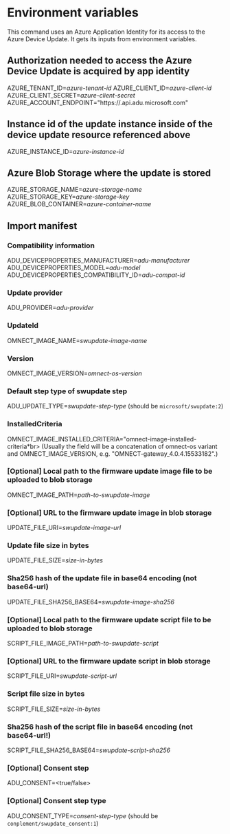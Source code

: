 # Environment variables
This command uses an Azure Application Identity for its access to the Azure Device Update. It gets its inputs from environment variables.

## Authorization needed to access the Azure Device Update is acquired by app identity
AZURE_TENANT_ID=*azure-tenant-id*
AZURE_CLIENT_ID=*azure-client-id*
AZURE_CLIENT_SECRET=*azure-client-secret*
AZURE_ACCOUNT_ENDPOINT="https://<device update resource>.api.adu.microsoft.com"

## Instance id of the update instance inside of the device update resource referenced above
AZURE_INSTANCE_ID=*azure-instance-id*

## Azure Blob Storage where the update is stored
AZURE_STORAGE_NAME=*azure-storage-name*
AZURE_STORAGE_KEY=*azure-storage-key*
AZURE_BLOB_CONTAINER=*azure-container-name*

## Import manifest

### Compatibility information
ADU_DEVICEPROPERTIES_MANUFACTURER=*adu-manufacturer*
ADU_DEVICEPROPERTIES_MODEL=*adu-model*
ADU_DEVICEPROPERTIES_COMPATIBILITY_ID=*adu-compat-id*

### Update provider
ADU_PROVIDER=*adu-provider*

### UpdateId
OMNECT_IMAGE_NAME=*swupdate-image-name*

### Version
OMNECT_IMAGE_VERSION=*omnect-os-version*

### Default step type of swupdate step
ADU_UPDATE_TYPE=*swupdate-step-type* (should be `microsoft/swupdate:2`)

### InstalledCriteria

OMNECT_IMAGE_INSTALLED_CRITERIA="omnect-image-installed-criteria*br>
(Usually the field will be a concatenation of omnect-os variant and OMNECT_IMAGE_VERSION, e.g. "OMNECT-gateway_4.0.4.15533182".)

### [Optional] Local path to the firmware update image file to be uploaded to blob storage
OMNECT_IMAGE_PATH=*path-to-swupdate-image*

### [Optional] URL to the firmware update image in blob storage 
UPDATE_FILE_URI=*swupdate-image-url*

### Update file size in bytes
UPDATE_FILE_SIZE=*size-in-bytes*

### Sha256 hash of the update file in base64 encoding (not base64-url)
UPDATE_FILE_SHA256_BASE64=*swupdate-image-sha256*

### [Optional] Local path to the firmware update script file to be uploaded to blob storage
SCRIPT_FILE_IMAGE_PATH=*path-to-swupdate-script*

### [Optional] URL to the firmware update script in blob storage 
SCRIPT_FILE_URI=*swupdate-script-url*

### Script file size in bytes
SCRIPT_FILE_SIZE=*size-in-bytes*

### Sha256 hash of the script file in base64 encoding (not base64-url!)
SCRIPT_FILE_SHA256_BASE64=*swupdate-script-sha256*

### [Optional] Consent step
ADU_CONSENT=<true/false>

### [Optional] Consent step type
ADU_CONSENT_TYPE=*consent-step-type*  (should be `conplement/swupdate_consent:1`)
